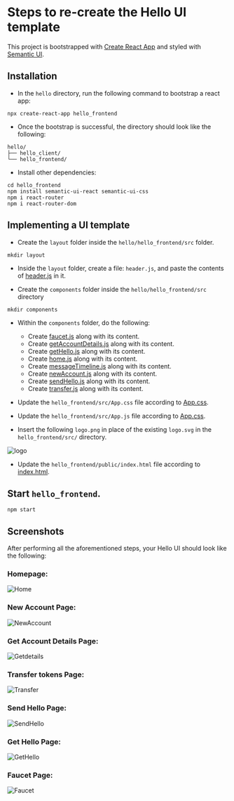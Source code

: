 
# Steps to re-create the Hello UI template

This project is bootstrapped with [Create React App](https://github.com/facebook/create-react-app) and styled with [Semantic UI](https://semantic-ui.com/introduction/getting-started.html).

## Installation
- In the `hello` directory, run the following command to bootstrap a react app:
```
npx create-react-app hello_frontend
```

- Once the bootstrap is successful, the directory should look like the following:
```
hello/
├── hello_client/
└── hello_frontend/
```

- Install other dependencies:
```
cd hello_frontend
npm install semantic-ui-react semantic-ui-css
npm i react-router
npm i react-router-dom
```

## Implementing a UI template
- Create the `layout` folder inside the `hello/hello_frontend/src` folder.
```
mkdir layout
```

- Inside the `layout` folder, create a file: `header.js`, and paste the contents of [header.js](https://github.com/KlayrHQ/klayr-sdk-examples/blob/development/guides/07-ui-boilerplate/hello_frontend/src/layout/header.js) in it.

- Create the `components` folder inside the  `hello/hello_frontend/src` directory 
```
mkdir components
```

- Within the `components` folder, do the following:
  - Create [faucet.js](https://github.com/KlayrHQ/klayr-sdk-examples/blob/development/guides/07-ui-boilerplate/hello_frontend/src/components/faucet.js) along with its content.
  - Create [getAccountDetails.js](https://github.com/KlayrHQ/klayr-sdk-examples/blob/development/guides/07-ui-boilerplate/hello_frontend/src/components/getAccountDetails.js) along with its content.
  - Create [getHello.js](https://github.com/KlayrHQ/klayr-sdk-examples/blob/development/guides/07-ui-boilerplate/hello_frontend/src/components/getHello.js) along with its content.
  - Create [home.js](https://github.com/KlayrHQ/klayr-sdk-examples/blob/development/guides/07-ui-boilerplate/hello_frontend/src/components/home.js) along with its content.
  - Create [messageTimeline.js](https://github.com/KlayrHQ/klayr-sdk-examples/blob/development/guides/07-ui-boilerplate/hello_frontend/src/components/messageTimeline.js) along with its content.
  - Create [newAccount.js](https://github.com/KlayrHQ/klayr-sdk-examples/blob/development/guides/07-ui-boilerplate/hello_frontend/src/components/newAccount.js) along with its content.
  - Create [sendHello.js](https://github.com/KlayrHQ/klayr-sdk-examples/blob/development/guides/07-ui-boilerplate/hello_frontend/src/components/sendHello.js) along with its content.
  - Create [transfer.js](https://github.com/KlayrHQ/klayr-sdk-examples/blob/development/guides/07-ui-boilerplate/hello_frontend/src/components/transfer.js) along with its content.
  
- Update the `hello_frontend/src/App.css` file according to [App.css](https://github.com/KlayrHQ/klayr-sdk-examples/blob/development/guides/07-ui-boilerplate/hello_frontend/src/App.css).

- Update the `hello_frontend/src/App.js` file according to [App.css](https://github.com/KlayrHQ/klayr-sdk-examples/blob/development/guides/07-ui-boilerplate/hello_frontend/src/App.js).

- Insert the following `logo.png` in place of the existing `logo.svg` in the `hello_frontend/src/` directory.

![logo](https://user-images.githubusercontent.com/13951043/218746127-be241607-b647-4295-af65-ee113c140038.png)

- Update the `hello_frontend/public/index.html` file according to [index.html](https://github.com/KlayrHQ/klayr-sdk-examples/blob/development/guides/07-ui-boilerplate/hello_frontend/public/index.html).

## Start `hello_frontend`.
```
npm start
```

## Screenshots

After performing all the aforementioned steps, your Hello UI should look like the following:

### Homepage:
![Home](https://user-images.githubusercontent.com/13951043/231733085-de331057-79d5-45e2-b95d-c123b4f7e6ef.jpg)

### New Account Page:
![NewAccount](https://user-images.githubusercontent.com/13951043/231734900-c021b62f-64dc-4e49-8b57-846a6b3fb2cc.jpg)

### Get Account Details Page:
![Getdetails](https://user-images.githubusercontent.com/13951043/231735345-72080b2e-a8c0-4a3c-8d27-ed1795465668.jpg)

### Transfer tokens Page:
![Transfer](https://user-images.githubusercontent.com/13951043/231735536-8ae8343b-d9ae-424c-97f4-f1b27732fe6e.jpg)

### Send Hello Page:
![SendHello](https://user-images.githubusercontent.com/13951043/231735690-f386eab9-472d-4aca-b50a-5d3421ef6a64.jpg)

### Get Hello Page:
![GetHello](https://user-images.githubusercontent.com/13951043/231735871-9f424f3b-cbe1-4282-a94a-893772a47d9e.jpg)

### Faucet Page:
![Faucet](https://user-images.githubusercontent.com/13951043/231736064-cee2b2ad-a304-4202-baf7-d8e91e8444b9.jpg)


